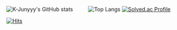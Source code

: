 ![K-Junyyy's GitHub stats](https://github-readme-stats.vercel.app/api?username=kimnamwook1&show_icons=true&theme=tokyonight)&nbsp;&nbsp;&nbsp;&nbsp;&nbsp;&nbsp;&nbsp;&nbsp;&nbsp;&nbsp;![Top Langs](https://github-readme-stats.vercel.app/api/top-langs/?username=kimnamwook1&layout=compact&theme=gruvbox)
[![Solved.ac Profile](http://mazassumnida.wtf/api/generate_badge?boj=john1102)](https://solved.ac/john1102)

[![Hits](https://hits.seeyoufarm.com/api/count/incr/badge.svg?url=https%3A%2F%2Fgithub.com%2Fkimnamwook1&count_bg=%2379C83D&title_bg=%23555555&icon=&icon_color=%23E7E7E7&title=hits&edge_flat=false)](https://hits.seeyoufarm.com)
